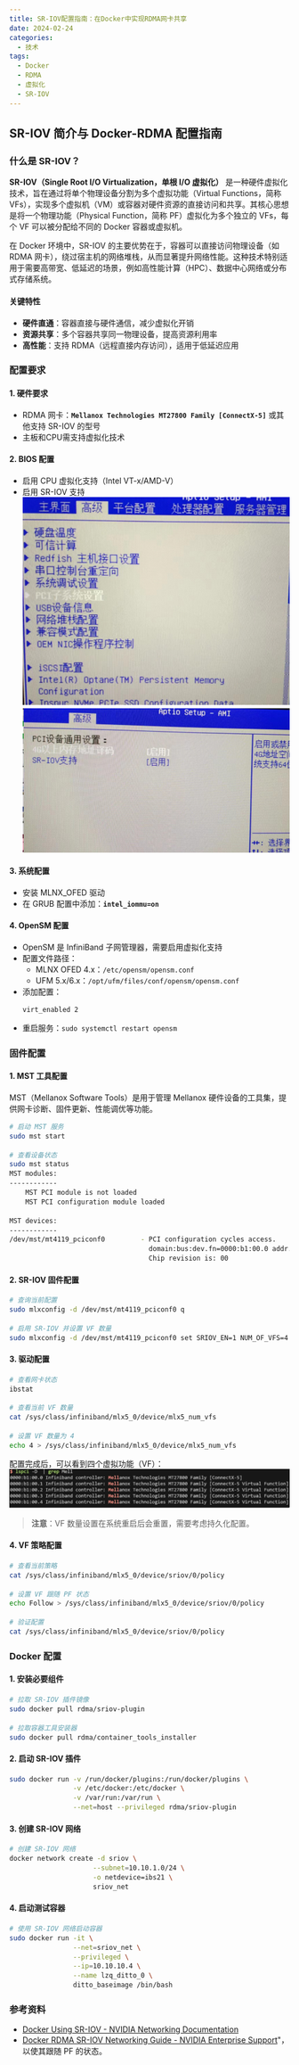 ```yaml
---
title: SR-IOV配置指南：在Docker中实现RDMA网卡共享
date: 2024-02-24
categories:
  - 技术
tags:
  - Docker
  - RDMA
  - 虚拟化
  - SR-IOV
---
```


## SR-IOV 简介与 Docker-RDMA 配置指南

### 什么是 SR-IOV？

**SR-IOV（Single Root I/O Virtualization，单根 I/O 虚拟化）** 是一种硬件虚拟化技术，旨在通过将单个物理设备分割为多个虚拟功能（Virtual Functions，简称 VFs），实现多个虚拟机（VM）或容器对硬件资源的直接访问和共享。其核心思想是将一个物理功能（Physical Function，简称 PF）虚拟化为多个独立的 VFs，每个 VF 可以被分配给不同的 Docker 容器或虚拟机。

在 Docker 环境中，SR-IOV 的主要优势在于，容器可以直接访问物理设备（如 RDMA 网卡），绕过宿主机的网络堆栈，从而显著提升网络性能。这种技术特别适用于需要高带宽、低延迟的场景，例如高性能计算（HPC）、数据中心网络或分布式存储系统。

#### 关键特性
- **硬件直通**：容器直接与硬件通信，减少虚拟化开销
- **资源共享**：多个容器共享同一物理设备，提高资源利用率
- **高性能**：支持 RDMA（远程直接内存访问），适用于低延迟应用

### 配置要求

#### 1. 硬件要求
- RDMA 网卡：**`Mellanox Technologies MT27800 Family [ConnectX-5]`** 或其他支持 SR-IOV 的型号
- 主板和CPU需支持虚拟化技术

#### 2. BIOS 配置
- 启用 CPU 虚拟化支持（Intel VT-x/AMD-V）
- 启用 SR-IOV 支持
![BIOS虚拟化设置](../img/bios.png)
![BIOS SR-IOV设置](../img/bios2.png)

#### 3. 系统配置
- 安装 MLNX_OFED 驱动
- 在 GRUB 配置中添加：**`intel_iommu=on`**

#### 4. OpenSM 配置
- OpenSM 是 InfiniBand 子网管理器，需要启用虚拟化支持
- 配置文件路径：
  - MLNX OFED 4.x：`/etc/opensm/opensm.conf`
  - UFM 5.x/6.x：`/opt/ufm/files/conf/opensm/opensm.conf`
- 添加配置：
  ```bash
  virt_enabled 2
  ```
- 重启服务：`sudo systemctl restart opensm`

### 固件配置

#### 1. MST 工具配置
MST（Mellanox Software Tools）是用于管理 Mellanox 硬件设备的工具集，提供网卡诊断、固件更新、性能调优等功能。

```bash
# 启动 MST 服务
sudo mst start

# 查看设备状态
sudo mst status
MST modules:
------------
    MST PCI module is not loaded
    MST PCI configuration module loaded

MST devices:
------------
/dev/mst/mt4119_pciconf0         - PCI configuration cycles access.
                                   domain:bus:dev.fn=0000:b1:00.0 addr.reg=88 data.reg=92 cr_bar.gw_offset=-1
                                   Chip revision is: 00
```

#### 2. SR-IOV 固件配置

```bash
# 查询当前配置
sudo mlxconfig -d /dev/mst/mt4119_pciconf0 q

# 启用 SR-IOV 并设置 VF 数量
sudo mlxconfig -d /dev/mst/mt4119_pciconf0 set SRIOV_EN=1 NUM_OF_VFS=4
```

#### 3. 驱动配置

```bash
# 查看网卡状态
ibstat

# 查看当前 VF 数量
cat /sys/class/infiniband/mlx5_0/device/mlx5_num_vfs

# 设置 VF 数量为 4
echo 4 > /sys/class/infiniband/mlx5_0/device/mlx5_num_vfs
```

配置完成后，可以看到四个虚拟功能（VF）：
![VF配置结果](../img/vf4.png)

> **注意**：VF 数量设置在系统重启后会重置，需要考虑持久化配置。

#### 4. VF 策略配置

```bash
# 查看当前策略
cat /sys/class/infiniband/mlx5_0/device/sriov/0/policy

# 设置 VF 跟随 PF 状态
echo Follow > /sys/class/infiniband/mlx5_0/device/sriov/0/policy

# 验证配置
cat /sys/class/infiniband/mlx5_0/device/sriov/0/policy
```

### Docker 配置

#### 1. 安装必要组件

```bash
# 拉取 SR-IOV 插件镜像
sudo docker pull rdma/sriov-plugin

# 拉取容器工具安装器
sudo docker pull rdma/container_tools_installer
```

#### 2. 启动 SR-IOV 插件

```bash
sudo docker run -v /run/docker/plugins:/run/docker/plugins \
                -v /etc/docker:/etc/docker \
                -v /var/run:/var/run \
                --net=host --privileged rdma/sriov-plugin
```

#### 3. 创建 SR-IOV 网络

```bash
# 创建 SR-IOV 网络
docker network create -d sriov \
                     --subnet=10.10.1.0/24 \
                     -o netdevice=ibs21 \
                     sriov_net
```

#### 4. 启动测试容器

```bash
# 使用 SR-IOV 网络启动容器
sudo docker run -it \
                --net=sriov_net \
                --privileged \
                --ip=10.10.10.4 \
                --name lzq_ditto_0 \
                ditto_baseimage /bin/bash
```

### 参考资料

- [Docker Using SR-IOV - NVIDIA Networking Documentation](https://docs.nvidia.com/networking/display/mlnxofedv590590/docker+using+sr-iov)
- [Docker RDMA SR-IOV Networking Guide - NVIDIA Enterprise Support](https://enterprise-support.nvidia.com/s/article/Docker-RDMA-SRIOV-Networking-with-ConnectX4-ConnectX5-ConnectX6)"，以使其跟随 PF 的状态。
